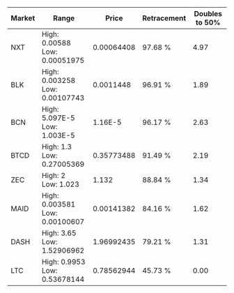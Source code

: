 | Market | Range | Price| Retracement | Doubles to 50% |
| --- | --- | --- | --- | --- |
| NXT | High: 0.00588<br />Low: 0.00051975 | 0.00064408 | 97.68 % | 4.97 |
| BLK | High: 0.003258<br />Low: 0.00107743 | 0.0011448 | 96.91 % | 1.89 |
| BCN | High: 5.097E-5<br />Low: 1.003E-5 | 1.16E-5 | 96.17 % | 2.63 |
| BTCD | High: 1.3<br />Low: 0.27005369 | 0.35773488 | 91.49 % | 2.19 |
| ZEC | High: 2<br />Low: 1.023 | 1.132 | 88.84 % | 1.34 |
| MAID | High: 0.003581<br />Low: 0.00100607 | 0.00141382 | 84.16 % | 1.62 |
| DASH | High: 3.65<br />Low: 1.52906962 | 1.96992435 | 79.21 % | 1.31 |
| LTC | High: 0.9953<br />Low: 0.53678144 | 0.78562944 | 45.73 % | 0.00 |
